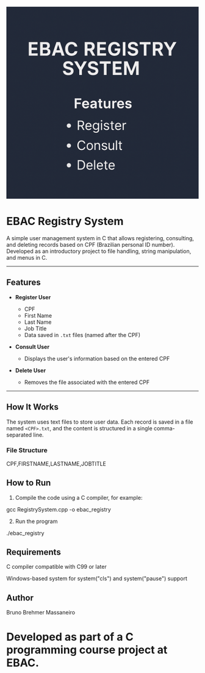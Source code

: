 ![EBAC Registry System](./EBAC_Registry_System.png)

# EBAC Registry System

A simple user management system in C that allows registering, consulting, and deleting records based on CPF (Brazilian personal ID number). Developed as an introductory project to file handling, string manipulation, and menus in C.

---

##  Features

- **Register User**
  - CPF
  - First Name
  - Last Name
  - Job Title
  - Data saved in `.txt` files (named after the CPF)

- **Consult User**
  - Displays the user's information based on the entered CPF

- **Delete User**
  - Removes the file associated with the entered CPF

---

##  How It Works

The system uses text files to store user data. Each record is saved in a file named `<CPF>.txt`, and the content is structured in a single comma-separated line.

### File Structure

CPF,FIRSTNAME,LASTNAME,JOBTITLE

## How to Run

1. Compile the code using a C compiler, for example:

gcc RegistrySystem.cpp -o ebac_registry

2. Run the program

./ebac_registry

## Requirements

C compiler compatible with C99 or later

Windows-based system for system("cls") and system("pause") support

## Author
 Bruno Brehmer Massaneiro
 # Developed as part of a C programming course project at EBAC.
